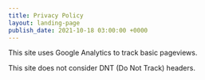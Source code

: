 ```yaml
---
title: Privacy Policy
layout: landing-page
publish_date: 2021-10-18 03:00:00 +0000
---
```


This site uses Google Analytics to track basic pageviews.

This site does not consider DNT (Do Not Track) headers.
